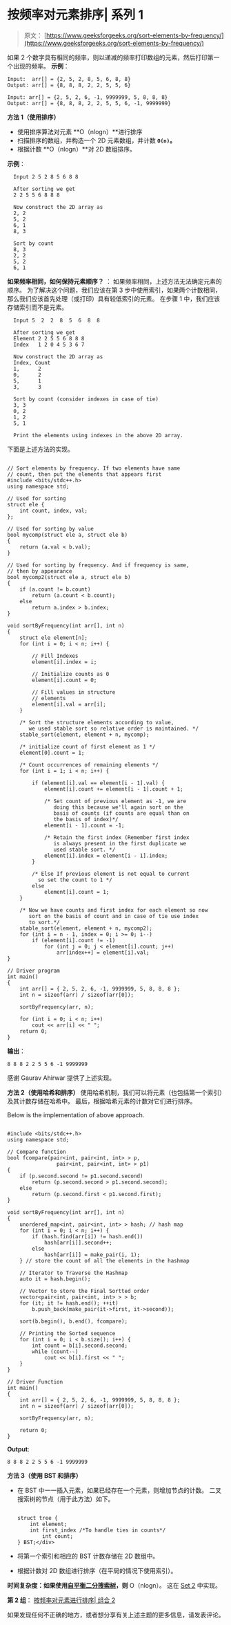 # 按频率对元素排序| 系列 1

> 原文： [https://www.geeksforgeeks.org/sort-elements-by-frequency/](https://www.geeksforgeeks.org/sort-elements-by-frequency/)

如果 2 个数字具有相同的频率，则以递减的频率打印数组的元素，然后打印第一个出现的频率。
 **示例**：

```
Input:  arr[] = {2, 5, 2, 8, 5, 6, 8, 8}
Output: arr[] = {8, 8, 8, 2, 2, 5, 5, 6}

Input: arr[] = {2, 5, 2, 6, -1, 9999999, 5, 8, 8, 8}
Output: arr[] = {8, 8, 8, 2, 2, 5, 5, 6, -1, 9999999}

```



**方法 1（使用排序）**

*   使用排序算法对元素 **O（nlogn）**进行排序
*   扫描排序的数组，并构造一个 2D 元素数组，并计数 **`O(n)`。**
*   根据计数 **O（nlogn）**对 2D 数组排序。

**示例**：

```
  Input 2 5 2 8 5 6 8 8

  After sorting we get
  2 2 5 5 6 8 8 8

  Now construct the 2D array as
  2, 2
  5, 2
  6, 1
  8, 3

  Sort by count
  8, 3
  2, 2
  5, 2
  6, 1

```

**如果频率相同，如何保持元素顺序？** ：
如果频率相同，上述方法无法确定元素的顺序。 为了解决这个问题，我们应该在第 3 步中使用索引，如果两个计数相同，那么我们应该首先处理（或打印）具有较低索引的元素。 在步骤 1 中，我们应该存储索引而不是元素。

```
  Input 5  2  2  8  5  6  8  8

  After sorting we get
  Element 2 2 5 5 6 8 8 8
  Index   1 2 0 4 5 3 6 7

  Now construct the 2D array as
  Index, Count
  1,      2
  0,      2
  5,      1
  3,      3

  Sort by count (consider indexes in case of tie)
  3, 3
  0, 2
  1, 2
  5, 1

  Print the elements using indexes in the above 2D array.

```

下面是上述方法的实现。

```

// Sort elements by frequency. If two elements have same 
// count, then put the elements that appears first 
#include <bits/stdc++.h> 
using namespace std; 

// Used for sorting 
struct ele { 
    int count, index, val; 
}; 

// Used for sorting by value 
bool mycomp(struct ele a, struct ele b) 
{ 
    return (a.val < b.val); 
} 

// Used for sorting by frequency. And if frequency is same, 
// then by appearance 
bool mycomp2(struct ele a, struct ele b) 
{ 
    if (a.count != b.count) 
        return (a.count < b.count); 
    else
        return a.index > b.index; 
} 

void sortByFrequency(int arr[], int n) 
{ 
    struct ele element[n]; 
    for (int i = 0; i < n; i++) { 

        // Fill Indexes 
        element[i].index = i; 

        // Initialize counts as 0 
        element[i].count = 0; 

        // Fill values in structure 
        // elements 
        element[i].val = arr[i]; 
    } 

    /* Sort the structure elements according to value, 
       we used stable sort so relative order is maintained. */
    stable_sort(element, element + n, mycomp); 

    /* initialize count of first element as 1 */
    element[0].count = 1; 

    /* Count occurrences of remaining elements */
    for (int i = 1; i < n; i++) { 

        if (element[i].val == element[i - 1].val) { 
            element[i].count += element[i - 1].count + 1; 

            /* Set count of previous element as -1, we are 
               doing this because we'll again sort on the 
               basis of counts (if counts are equal than on 
               the basis of index)*/
            element[i - 1].count = -1; 

            /* Retain the first index (Remember first index 
               is always present in the first duplicate we 
               used stable sort. */
            element[i].index = element[i - 1].index; 
        } 

        /* Else If previous element is not equal to current 
          so set the count to 1 */
        else
            element[i].count = 1; 
    } 

    /* Now we have counts and first index for each element so now 
       sort on the basis of count and in case of tie use index 
       to sort.*/
    stable_sort(element, element + n, mycomp2); 
    for (int i = n - 1, index = 0; i >= 0; i--) 
        if (element[i].count != -1) 
            for (int j = 0; j < element[i].count; j++) 
                arr[index++] = element[i].val; 
} 

// Driver program 
int main() 
{ 
    int arr[] = { 2, 5, 2, 6, -1, 9999999, 5, 8, 8, 8 }; 
    int n = sizeof(arr) / sizeof(arr[0]); 

    sortByFrequency(arr, n); 

    for (int i = 0; i < n; i++) 
        cout << arr[i] << " "; 
    return 0; 
} 

```

**输出**：

```
8 8 8 2 2 5 5 6 -1 9999999 
```

感谢 Gaurav Ahirwar 提供了上述实现。

**方法 2（使用哈希和排序）**
使用哈希机制，我们可以将元素（也包括第一个索引）及其计数存储在哈希中。 最后，根据哈希元素的计数对它们进行排序。

Below is the implementation of above approach.

```

#include <bits/stdc++.h> 
using namespace std; 

// Compare function 
bool fcompare(pair<int, pair<int, int> > p, 
                pair<int, pair<int, int> > p1) 
{ 
    if (p.second.second != p1.second.second) 
        return (p.second.second > p1.second.second); 
    else
        return (p.second.first < p1.second.first); 
} 

void sortByFrequency(int arr[], int n) 
{ 
    unordered_map<int, pair<int, int> > hash; // hash map 
    for (int i = 0; i < n; i++) { 
        if (hash.find(arr[i]) != hash.end()) 
            hash[arr[i]].second++; 
        else
            hash[arr[i]] = make_pair(i, 1); 
    } // store the count of all the elements in the hashmap 

    // Iterator to Traverse the Hashmap 
    auto it = hash.begin(); 

    // Vector to store the Final Sortted order 
    vector<pair<int, pair<int, int> > > b; 
    for (it; it != hash.end(); ++it) 
        b.push_back(make_pair(it->first, it->second)); 

    sort(b.begin(), b.end(), fcompare); 

    // Printing the Sorted sequence 
    for (int i = 0; i < b.size(); i++) { 
        int count = b[i].second.second; 
        while (count--) 
            cout << b[i].first << " "; 
    } 
} 

// Driver Function 
int main() 
{ 
    int arr[] = { 2, 5, 2, 6, -1, 9999999, 5, 8, 8, 8 }; 
    int n = sizeof(arr) / sizeof(arr[0]); 

    sortByFrequency(arr, n); 

    return 0; 
} 

```

**Output**:

```
8 8 8 2 2 5 5 6 -1 9999999 
```

**方法 3（使用 BST 和排序）**

*   在 BST 中一一插入元素，如果已经存在一个元素，则增加节点的计数。 二叉搜索树的节点（用于此方法）如下。

    ```

    struct tree { 
        int element; 
        int first_index /*To handle ties in counts*/
            int count; 
    } BST;</div> 

    ```

*   将第一个索引和相应的 BST 计数存储在 2D 数组中。
*   根据计数对 2D 数组进行排序（在平局的情况下使用索引）。

**时间复杂度：如果使用[自平衡二分搜索树](http://en.wikipedia.org/wiki/Self-balancing_binary_search_tree)，则** O（nlogn）。 这在 [Set 2](https://www.geeksforgeeks.org/sort-elements-by-frequency-set-2/) 中实现。

**第 2 组**：
[按频率对元素进行排序| 组合 2](https://www.geeksforgeeks.org/sort-elements-by-frequency-set-2/)

如果发现任何不正确的地方，或者想分享有关上述主题的更多信息，请发表评论。

